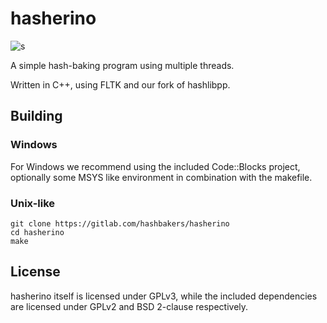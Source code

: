 # hasherino

![s](https://gitlab.com/hashbakers/hasherino/-/raw/master/logo.bmp)

A simple hash-baking program using multiple threads.

Written in C++, using FLTK and our fork of hashlibpp.

## Building
### Windows
For Windows we recommend using the included Code::Blocks project, optionally some MSYS like environment in combination with the makefile.
### Unix-like
```
git clone https://gitlab.com/hashbakers/hasherino
cd hasherino
make
```
## License
hasherino itself is licensed under GPLv3, while the included dependencies are licensed under GPLv2 and BSD 2-clause respectively.
